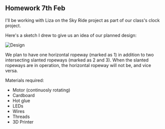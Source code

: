 ## Homework 7th Feb

I'll be working with Liza on the Sky Ride project as part of our class's clock project.

Here's a sketch I drew to give us an idea of our planned design:

![Design](https://github.com/rs7358/MachineLab/blob/main/pictures/penup_20240206_012837.jpg)

We plan to have one horizontal ropeway (marked as 1) in addition to two intersecting slanted ropeways (marked as 2 and 3). When the slanted ropeways are in operation, the horizontal ropeway will not be, and vice versa.

Materials required:
- Motor (continuosly rotating)
- Cardboard
- Hot glue
- LEDs
- Wires
- Threads
- 3D Printer
